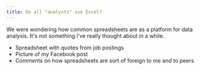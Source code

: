 ```yaml
---
title: Do all "analysts" use Excel?
---
```


We were wondering how common spreadsheets are as a platform for data analysis.
It's not something I've really thought about in a while.

* Spreadsheet with quotes from job postings
* Picture of my Facebook post
* Comments on how spreadsheets are sort of foreign to me and to peers
